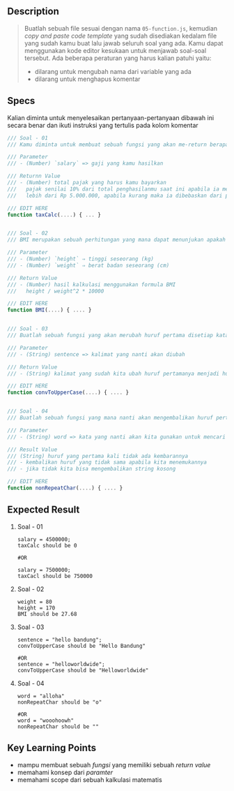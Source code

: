 ## Description
> Buatlah sebuah file sesuai dengan nama `05-function.js`, kemudian *copy and paste code template* yang sudah disediakan kedalam file yang sudah kamu buat lalu jawab seluruh soal yang ada. Kamu dapat menggunakan kode editor kesukaan untuk menjawab soal-soal tersebut. Ada beberapa peraturan yang harus kalian patuhi yaitu:
> - dilarang untuk mengubah nama dari variable yang ada
> - dilarang untuk menghapus komentar

## Specs

Kalian diminta untuk menyelesaikan pertanyaan-pertanyaan dibawah ini secara benar dan ikuti instruksi yang tertulis pada kolom komentar

```Javascript
/// Soal - 01
/// Kamu diminta untuk membuat sebuah fungsi yang akan me-return berapa banyak pajak yang harus kamu bayarkan, fungsi tersebut memiliki spesifikasi sebagai berikut

/// Parameter
/// - (Number) `salary` => gaji yang kamu hasilkan

/// Returnn Value
/// - (Number) total pajak yang harus kamu bayarkan
///   pajak senilai 10% dari total penghasilanmu saat ini apabila ia memiliki penghasilan
///   lebih dari Rp 5.000.000, apabila kurang maka ia dibebaskan dari pajak atau bernilai 0

/// EDIT HERE
function taxCalc(....) { ... }


/// Soal - 02
/// BMI merupakan sebuah perhitungan yang mana dapat menunjukan apakah seseorang itu masuk dalam kategori obesitas atau tidak. Kamu diminta untuk membuat sebuah fungsi untuk menghitung BMI seseorang dengan detail sebagai berikut:

/// Parameter
/// - (Number) `height` ⇒ tinggi seseorang (kg)
/// - (Number) `weight` ⇒ berat badan seseorang (cm) 

/// Return Value
/// - (Number) hasil kalkulasi menggunakan formula BMI
///   height / weight^2 * 10000

/// EDIT HERE
function BMI(....) { .... }


/// Soal - 03
/// Buatlah sebuah fungsi yang akan merubah huruf pertama disetiap kata menjadi huruf besar

/// Parameter
/// - (String) sentence => kalimat yang nanti akan diubah

/// Return Value
/// - (String) kalimat yang sudah kita ubah huruf pertamanya menjadi huruf besar

/// EDIT HERE
function convToUpperCase(....) { .... }


/// Soal - 04
/// Buatlah sebuah fungsi yang mana nanti akan mengembalikan huruf pertama yang tidak kembar

/// Parameter
/// - (String) word => kata yang nanti akan kita gunakan untuk mencari huruf yang tidak kembar (KATA TIDAK BOLEH DIPISAH)

/// Result Value
/// (String) huruf yang pertama kali tidak ada kembarannya
/// - kembalikan huruf yang tidak sama apabila kita menemukannya
/// - jika tidak kita bisa mengembalikan string kosong

/// EDIT HERE
function nonRepeatChar(....) { .... }
```

## Expected Result
1. Soal - 01
    ```
    salary = 4500000;
    taxCalc should be 0

    #OR

    salary = 7500000;
    taxCacl should be 750000
    ```
2. Soal - 02
    ```
    weight = 80
    height = 170
    BMI should be 27.68
    ```
3. Soal - 03
    ```
    sentence = "hello bandung";
    convToUpperCase should be "Hello Bandung"

    #OR
    sentence = "helloworldwide";
    convToUpperCase should be "Helloworldwide"
    ```
4. Soal - 04
    ```
    word = "alloha"
    nonRepeatChar should be "o"

    #OR
    word = "wooohoowh"
    nonRepeatChar should be ""
    ```

## Key Learning Points
- mampu membuat sebuah *fungsi* yang memiliki sebuah *return value*
- memahami konsep dari *paramter*
- memahami scope dari sebuah kalkulasi matematis
